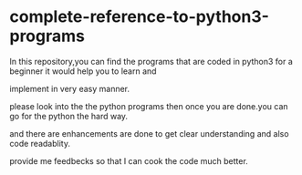 # complete-reference-to-python3-programs

In this repository,you can find the programs that are coded in python3 for a beginner it would help you to learn and 

implement in very easy manner.

please look into the the python programs then once you are done.you can go for the python the hard way.

and there are enhancements are done to get clear understanding and also code readablity.

provide me feedbecks so that I can cook the code much better.

